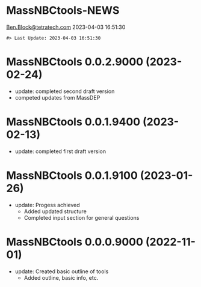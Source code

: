 MassNBCtools-NEWS
================
<Ben.Block@tetratech.com>
2023-04-03 16:51:30

<!-- NEWS.md is generated from NEWS.Rmd. Please edit that file -->

    #> Last Update: 2023-04-03 16:51:30

# MassNBCtools 0.0.2.9000 (2023-02-24)

- update: completed second draft version
- competed updates from MassDEP

# MassNBCtools 0.0.1.9400 (2023-02-13)

- update: completed first draft version

# MassNBCtools 0.0.1.9100 (2023-01-26)

- update: Progess achieved
  - Added updated structure
  - Completed input section for general questions

# MassNBCtools 0.0.0.9000 (2022-11-01)

- update: Created basic outline of tools
  - Added outline, basic info, etc.
